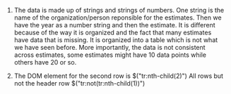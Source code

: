 1. The data is made up of strings and strings of numbers. One string is the name of the organization/person reponsible for the estimates. Then we have the year as a number string and then the estimate.  It is different because of the way it is organized and the fact that many estimates have data that is missing.  It is organized into a table which is not what we have seen before. More importantly, the data is not consistent across estimates, some estimates might have 10 data points while others have 20 or so.

2. The DOM element for the second row is $("tr:nth-child(2)")
All rows but not the header row $("tr:not(tr:nth-child(1))")